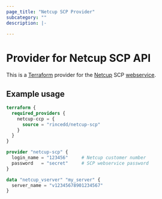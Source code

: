 ```yaml
---
page_title: "Netcup SCP Provider"
subcategory: ""
description: |-
  
---
```


# Provider for Netcup SCP API

This is a [Terraform](https://terraform.io) provider for the [Netcup](https://www.netcup.de/) SCP [webservice](https://www.netcup-wiki.de/wiki/Server_Control_Panel_(SCP)#Webservice).

## Example usage
```terraform
terraform {
  required_providers {
    netcup-ccp = {
      source = "rincedd/netcup-scp"
    }
  }
}

provider "netcup-scp" {
  login_name = "123456"     # Netcup customer number
  password   = "secret"     # SCP webservice password
}

data "netcup_vserver" "my_server" {
  server_name = "v12345678901234567"
}

```
